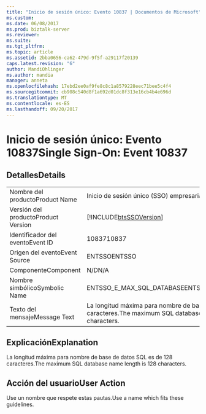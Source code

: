 ```yaml
---
title: "Inicio de sesión único: Evento 10837 | Documentos de Microsoft"
ms.custom: 
ms.date: 06/08/2017
ms.prod: biztalk-server
ms.reviewer: 
ms.suite: 
ms.tgt_pltfrm: 
ms.topic: article
ms.assetid: 2bba0656-ca62-479d-9f5f-a29117f20139
caps.latest.revision: "6"
author: MandiOhlinger
ms.author: mandia
manager: anneta
ms.openlocfilehash: 17ebd2ee0af9fe8c8c1a8579228eec71bee5c4f4
ms.sourcegitcommit: cb908c540d8f1a692d01dc8f313e16cb4b4e696d
ms.translationtype: MT
ms.contentlocale: es-ES
ms.lasthandoff: 09/20/2017
---
```

# <a name="single-sign-on-event-10837"></a><span data-ttu-id="733d1-102">Inicio de sesión único: Evento 10837</span><span class="sxs-lookup"><span data-stu-id="733d1-102">Single Sign-On: Event 10837</span></span>
## <a name="details"></a><span data-ttu-id="733d1-103">Detalles</span><span class="sxs-lookup"><span data-stu-id="733d1-103">Details</span></span>  
  
|||  
|-|-|  
|<span data-ttu-id="733d1-104">Nombre del producto</span><span class="sxs-lookup"><span data-stu-id="733d1-104">Product Name</span></span>|<span data-ttu-id="733d1-105">Inicio de sesión único (SSO) empresarial</span><span class="sxs-lookup"><span data-stu-id="733d1-105">Enterprise Single Sign-On</span></span>|  
|<span data-ttu-id="733d1-106">Versión del producto</span><span class="sxs-lookup"><span data-stu-id="733d1-106">Product Version</span></span>|[!INCLUDE[btsSSOVersion](../includes/btsssoversion-md.md)]|  
|<span data-ttu-id="733d1-107">Identificador del evento</span><span class="sxs-lookup"><span data-stu-id="733d1-107">Event ID</span></span>|<span data-ttu-id="733d1-108">10837</span><span class="sxs-lookup"><span data-stu-id="733d1-108">10837</span></span>|  
|<span data-ttu-id="733d1-109">Origen del evento</span><span class="sxs-lookup"><span data-stu-id="733d1-109">Event Source</span></span>|<span data-ttu-id="733d1-110">ENTSSO</span><span class="sxs-lookup"><span data-stu-id="733d1-110">ENTSSO</span></span>|  
|<span data-ttu-id="733d1-111">Componente</span><span class="sxs-lookup"><span data-stu-id="733d1-111">Component</span></span>|<span data-ttu-id="733d1-112">N/D</span><span class="sxs-lookup"><span data-stu-id="733d1-112">N/A</span></span>|  
|<span data-ttu-id="733d1-113">Nombre simbólico</span><span class="sxs-lookup"><span data-stu-id="733d1-113">Symbolic Name</span></span>|<span data-ttu-id="733d1-114">ENTSSO_E_MAX_SQL_DATABASE</span><span class="sxs-lookup"><span data-stu-id="733d1-114">ENTSSO_E_MAX_SQL_DATABASE</span></span>|  
|<span data-ttu-id="733d1-115">Texto del mensaje</span><span class="sxs-lookup"><span data-stu-id="733d1-115">Message Text</span></span>|<span data-ttu-id="733d1-116">La longitud máxima para nombre de base de datos SQL es de 128 caracteres.</span><span class="sxs-lookup"><span data-stu-id="733d1-116">The maximum SQL database name length is 128 characters.</span></span>|  
  
## <a name="explanation"></a><span data-ttu-id="733d1-117">Explicación</span><span class="sxs-lookup"><span data-stu-id="733d1-117">Explanation</span></span>  
 <span data-ttu-id="733d1-118">La longitud máxima para nombre de base de datos SQL es de 128 caracteres.</span><span class="sxs-lookup"><span data-stu-id="733d1-118">The maximum SQL database name length is 128 characters.</span></span>  
  
## <a name="user-action"></a><span data-ttu-id="733d1-119">Acción del usuario</span><span class="sxs-lookup"><span data-stu-id="733d1-119">User Action</span></span>  
 <span data-ttu-id="733d1-120">Use un nombre que respete estas pautas.</span><span class="sxs-lookup"><span data-stu-id="733d1-120">Use a name which fits these guidelines.</span></span>